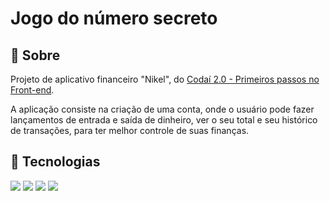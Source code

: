 <h1>Jogo do número secreto</h1>

<h2>&#128195; Sobre</h2>
<p>Projeto de aplicativo financeiro "Nikel", do <a href="https://www.plataforma.growdev.com.br/course/codai-2-0">Codaí 2.0 - Primeiros passos no Front-end</a>.</p>
<p>A aplicação consiste na criação de uma conta, onde o usuário pode fazer lançamentos de entrada e saída de dinheiro, ver o seu total e seu histórico de transações, para ter melhor controle de suas finanças.</p>

<h2>&#128640; Tecnologias</h2>
<div>
  <img src="https://img.shields.io/badge/HTML-239120?style=for-the-badge&logo=html5&logoColor=white">
  <img src="https://img.shields.io/badge/CSS-239120?&style=for-the-badge&logo=css3&logoColor=white">
  <img src="https://img.shields.io/badge/JavaScript-F7DF1E?style=for-the-badge&logo=javascript&logoColor=black">
  <img src="https://img.shields.io/badge/Bootstrap-7952B3?logo=bootstrap&logoColor=fff">
</div>
